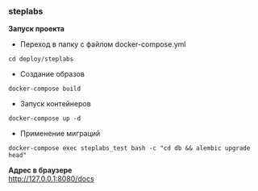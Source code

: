 ### steplabs
 

**Запуск проекта**  

- Переход в папку с файлом docker-compose.yml  
```console
cd deploy/steplabs
``` 

- Создание образов  
```console
docker-compose build
```

- Запуск контейнеров  
```console
docker-compose up -d
```

- Применение миграций  
```console
docker-compose exec steplabs_test bash -c "cd db && alembic upgrade head"
```



**Адрес в браузере**  
http://127.0.0.1:8080/docs  
